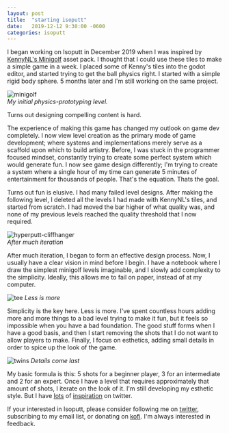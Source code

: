 ```yaml
---
layout: post
title:  "starting isoputt"
date:   2019-12-12 9:30:00 -0600
categories: isoputt
---
```


I began working on Isoputt in December 2019 when I was inspired by [KennyNL's Minigolf](https://www.kenney.nl/assets/minigolf-kit) asset pack. I thought that I could use these tiles to make a simple game in a week. I placed some of Kenny's tiles into the godot editor, and started trying to get the ball physics right. I started with a simple rigid body sphere. 5 months later and I'm still working on the same project.

![minigolf][minigolf]  
_My initial physics-prototyping level._

Turns out designing compelling content is hard.

The experience of making this game has changed my outlook on game dev completely. I now view level creation as the primary mode of game development; where systems and implementations merely serve as a scaffold upon which to build artistry. Before, I was stuck in the programmer focused mindset, constantly trying to create some perfect system which would generate fun. I now see game design differently; I'm trying to create a system where a single hour of my time can generate 5 minutes of entertainment for thousands of people. That's the equation. Thats the goal.

Turns out fun is elusive. I had many failed level designs. After making the following level, I deleted all the levels I had made with KennyNL's tiles, and started from scratch. I had moved the bar higher of what quality was, and none of my previous levels reached the quality threshold that I now required.

![hyperputt-cliffhanger][cliffhanger]  
_After much iteration_


After much iteration, I began to form an effective design process. Now, I usually have a clear vision in mind before I begin. I have a notebook where I draw the simplest minigolf levels imaginable, and I slowly add complexity to the simplicity. Ideally, this allows me to fail on paper, instead of at my computer.

![tee][tee]
_Less is more_

Simplicity is the key here. Less is more. I've spent countless hours adding more and more things to a bad level trying to make it fun, but it feels so impossible when you have a bad foundation. The good stuff forms when I have a good basis, and then I start removing the shots that I do not want to allow players to make. Finally, I focus on esthetics, adding small details in order to spice up the look of the game.

![twins][twins]
_Details come last_

My basic formula is this: 5 shots for a beginner player, 3 for an intermediate and 2 for an expert. Once I have a level that requires approximately that amount of shots, I iterate on the look of it. I'm still developing my esthetic style. But I have [lots][odpom] of [inspiration][sir_carma] on twitter.

If your interested in Isoputt, please consider following me on [twitter][twitter], subscribing to my email list, or donating on [kofi][kofi]. I'm always interested in feedback.

[cliffhanger]:{{site.baseurl}}/assets/img/hyperput_cliffhanger.gif "Isoputt Gif"
[minigolf]:{{site.baseurl}}/assets/img/minigolf.gif "Minigolf Gif"
[tee]:{{site.baseurl}}/assets/img/hyperputt_showreel2.gif "Isoputt Gif"
[twins]:{{site.baseurl}}/assets/img/isoputt_twins.gif "Isoputt Gif"
[twitter]:https://twitter.com/00jknight
[kofi]:https://ko-fi.com/00jknight

[odpom]:https://twitter.com/ODPomery
[sir_carma]:https://twitter.com/Sir_carma
